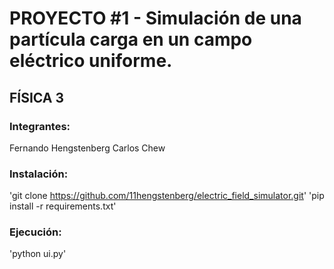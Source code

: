 # PROYECTO #1 - Simulación de una partícula carga en un campo eléctrico uniforme.
## FÍSICA 3 

### Integrantes:
Fernando Hengstenberg
Carlos Chew

### Instalación:
'git clone https://github.com/11hengstenberg/electric_field_simulator.git'
'pip install -r requirements.txt'

### Ejecución:
'python ui.py'


